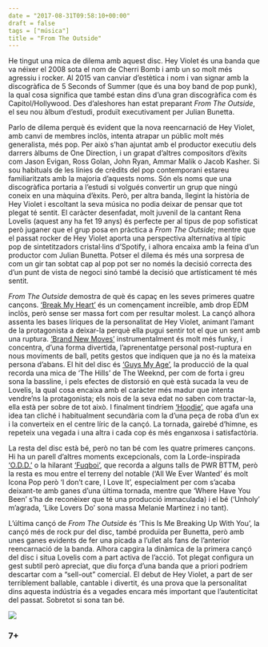 ```yaml
---
date = "2017-08-31T09:58:10+00:00"
draft = false
tags = ["música"]
title = "From The Outside"
---
```

He tingut una mica de dilema amb aquest disc. Hey Violet és una banda que va néixer el 2008 sota el nom de Cherri Bomb i amb un so molt més agressiu i rocker. Al 2015 van canviar d’estètica i nom i van signar amb la discogràfica de 5 Seconds of Summer (que és una boy band de pop punk), la qual cosa significa que també estan dins d’una gran discogràfica com és Capitol/Hollywood. Des d’aleshores han estat preparant *From The Outside*, el seu nou àlbum d’estudi, produït executivament per Julian Bunetta. <!-- more -->

Parlo de dilema perquè és evident que la nova reencarnació de Hey Violet, amb canvi de membres inclòs, intenta atrapar un públic molt més generalista, més pop. Per això s’han ajuntat amb el productor executiu dels darrers àlbums de One Direction, i un grapat d’altres compositors d’èxits com Jason Evigan, Ross Golan, John Ryan, Ammar Malik o Jacob Kasher. Si sou habituals de les línies de crèdits del pop contemporani estareu familiaritzats amb la majoria d’aquests noms. Són els noms que una discogràfica portaria a l’estudi si volgués convertir un grup que ningú coneix en una màquina d’èxits. Però, per altra banda, llegint la història de Hey Violet i escoltant la seva música no podia deixar de pensar que tot plegat té sentit. El caràcter desenfadat, molt juvenil de la cantant Rena Lovelis (aquest any ha fet 19 anys) és perfecte per al tipus de pop sofisticat però juganer que el grup posa en pràctica a *From The Outside*; mentre que el passat rocker de Hey Violet aporta una perspectiva alternativa al típic pop de sintetitzadors cristal·lins d’Spotify, i alhora encaixa amb la feina d’un productor com Julian Bunetta. Potser el dilema és més una sorpresa de com un gir tan sobtat cap al pop pot ser no només la decisió correcta des d’un punt de vista de negoci sinó també la decisió que artísticament té més sentit. 

*From The Outside* demostra de què és capaç en les seves primeres quatre cançons. [‘Break My Heart’](https://www.youtube.com/watch?v=5hzB9qQENGA) és un començament increïble, amb drop EDM inclòs, però sense ser massa fort com per resultar molest. La cançó alhora assenta les bases líriques de la personalitat de Hey Violet, animant l’amant de la protagonista a deixar-la perquè ella pugui sentir tot el que un sent amb una ruptura. [‘Brand New Moves’](https://www.youtube.com/watch?v=tgvLDZ7VCb0) instrumentalment és molt més funky, i concentra, d’una forma divertida, l’aprenentatge personal post-ruptura en nous moviments de ball, petits gestos que indiquen que ja no és la mateixa persona d’abans. El hit del disc és [‘Guys My Age’](https://www.youtube.com/watch?v=3LzWUAkpNrQ), la producció de la qual recorda una mica de ‘The Hills’ de The Weeknd, per com de forta i greu sona la bassline, i pels efectes de distorsió en què està sucada la veu de Lovelis, la qual cosa encaixa amb el caràcter més madur que intenta vendre’ns la protagonista; els nois de la seva edat no saben com tractar-la, ella està per sobre de tot això. I finalment tindríem [‘Hoodie’](https://www.youtube.com/watch?v=GNtIvGrqAZE), que agafa una idea tan cliché i habitualment secundària com la d’una peça de roba d’un ex i la converteix en el centre líric de la cançó. La tornada, gairebé d’himne, es repeteix una vegada i una altra i cada cop és més enganxosa i satisfactòria.

La resta del disc està bé, però no tan bé com les quatre primeres cançons. Hi ha un parell d’altres moments excepcionals, com la Lorde-inspirada [‘O.D.D.’](https://www.youtube.com/watch?v=nR13ynLCvs4) o la hilarant [‘Fuqboi’](https://www.youtube.com/watch?v=ipVJwQf1jNA), que recorda a alguns talls de PWR BTTM, però la resta es mou entre el terreny del notable (‘All We Ever Wanted’ és molt Icona Pop però ‘I don’t care, I Love It’, especialment per com s’acaba deixant-te amb ganes d’una última tornada, mentre que ‘Where Have You Been’ s’ha de reconèixer que té una producció immaculada) i el bé (‘Unholy’ m’agrada, ‘Like Lovers Do’ sona massa Melanie Martinez i no tant).

L’última cançó de *From The Outside* és ‘This Is Me Breaking Up With You’, la cançó més de rock pur del disc, també produïda per Bunetta, però amb unes ganes evidents de fer una picada a l’ullet als fans de l’anterior reencarnació de la banda. Alhora capgira la dinàmica de la primera cançó del disc i situa Lovelis com a part activa de l’acció. Tot plegat configura un gest subtil però apreciat, que diu força d’una banda que a priori podríem descartar com a “sell-out” comercial. El debut de Hey Violet, a part de ser terriblement ballable, cantable i divertit, és una prova que la personalitat dins aquesta indústria és a vegades encara més important que l’autenticitat del passat. Sobretot si sona tan bé.

<img id="splashFade" src="https://68.media.tumblr.com/4402da683e960ae239ca01ef24f13dc9/tumblr_ovjo43sSwm1u00ofno2_1280.jpg">

### 7+